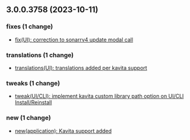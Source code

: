 ## 3.0.0.3758 (2023-10-11)

### fixes (1 change)

- [fix(UI): correction to sonarrv4 update modal call](QuickBox/development/v3-development@dfb3b449885e90b7b9fa800b2a21e95153dd566e)

### translations (1 change)

- [translations(UI): translations added per kavita support](QuickBox/development/v3-development@ba1f51bd4987563dfb7d7009faa31a72ca3747cc)

### tweaks (1 change)

- [tweak(UI/CLI): implement kavita custom library path option on UI/CLI Install/Reinstall](QuickBox/development/v3-development@a3d5da775beb73162c74da2442a51f9794044b36)

### new (1 change)

- [new(application): Kavita support added](QuickBox/development/v3-development@5b08f780912c16322ed223e396c140b99f34758f)
